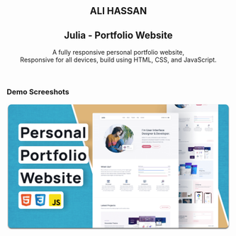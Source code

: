 <div align="center">
  
  <br />
  <br />

  <h2 align="center">ALI HASSAN </h2>
  <h2 align="center">Julia - Portfolio Website</h2>

  A fully responsive personal portfolio website, <br />Responsive for all devices, build using HTML, CSS, and JavaScript.

</div>

<br />

### Demo Screeshots

![Julia Desktop Demo](./readme-images/desktop.png "Desktop Demo")

